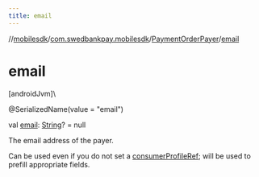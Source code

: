 ```yaml
---
title: email
---
```

//[mobilesdk](../../../index.html)/[com.swedbankpay.mobilesdk](../index.html)/[PaymentOrderPayer](index.html)/[email](email.html)



# email



[androidJvm]\




@SerializedName(value = "email")



val [email](email.html): [String](https://kotlinlang.org/api/latest/jvm/stdlib/kotlin/-string/index.html)? = null



The email address of the payer.



Can be used even if you do not set a [consumerProfileRef](consumer-profile-ref.html); will be used to prefill appropriate fields.




